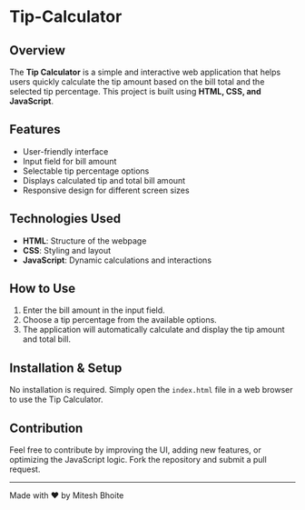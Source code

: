 # Tip-Calculator

## Overview
The **Tip Calculator** is a simple and interactive web application that helps users quickly calculate the tip amount based on the bill total and the selected tip percentage. This project is built using **HTML, CSS, and JavaScript**.

## Features
- User-friendly interface
- Input field for bill amount
- Selectable tip percentage options
- Displays calculated tip and total bill amount
- Responsive design for different screen sizes

## Technologies Used
- **HTML**: Structure of the webpage
- **CSS**: Styling and layout
- **JavaScript**: Dynamic calculations and interactions

## How to Use
1. Enter the bill amount in the input field.
2. Choose a tip percentage from the available options.
3. The application will automatically calculate and display the tip amount and total bill.

## Installation & Setup
No installation is required. Simply open the `index.html` file in a web browser to use the Tip Calculator.

## Contribution
Feel free to contribute by improving the UI, adding new features, or optimizing the JavaScript logic. Fork the repository and submit a pull request.

---
Made with ❤️ by Mitesh Bhoite

